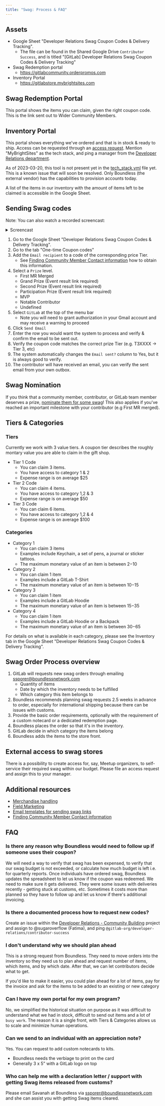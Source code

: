```yaml
---
title: "Swag: Process & FAQ"
---
```


## Assets

* Google Sheet "Developer Relations Swag Coupon Codes & Delivery Tracking".
  * The file can be found in the Shared Google Drive `Contributor Success`, and is titled "[GitLab] Developer Relations Swag Coupon Codes & Delivery Tracking"
* Swag Redemption portal
  * <https://gitlabcommunity.orderpromos.com>
* Inventory Portal
  * <https://gitlabstore.mybrightsites.com>

## Swag Redemption Portal

This portal shows the items you can claim, given the right coupon code. This is the link sent out to Wider Community Members.

## Inventory Portal

This portal shows everything we've ordered and that is in stock & ready to ship.
Access can be requested through an [access request](https://gitlab.com/gitlab-com/team-member-epics/access-requests/-/issues/new?issuable_template=Access_Change_Request). Mention "MyBrightSites" as the tech stack, and ping a manager from the [Developer Relations department](/handbook/marketing/developer-relations/).

As of 2023-03-20, this tool is not present yet in the [tech_stack.yml](https://gitlab.com/gitlab-com/www-gitlab-com/-/blob/master/data/tech_stack.yml) file yet. This is a known issue that will soon be resolved. Only Boundless (the external vendor) has the capabilities to provision accounts today.

A list of the items in our inventory with the amount of items left to be claimed is accessible in the Google Sheet.

## Sending Swag codes

Note: You can also watch a recorded screencast:
<details>
<summary>Screencast</summary>
<div style="position: relative; padding-bottom: 83.46213292117464%; height: 0;"><iframe src="https://www.loom.com/embed/caebea98b6d84d33abb89737813d4231" frameborder="0" webkitallowfullscreen mozallowfullscreen allowfullscreen style="position: absolute; top: 0; left: 0; width: 100%; height: 100%;"></iframe></div>
</details>

1. Go to the Google Sheet "Developer Relations Swag Coupon Codes & Delivery Tracking".
1. Go to the tab "One-time Coupon codes"
1. Add the `Email recipient` to a code of the corresponding price Tier.
   * See [Finding Community Member Contact information](/handbook/marketing/developer-relations/contributor-success/community-contributors-workflows.html#contacting-contributors) how to obtain this information.
1. Select a `Prize` level.
   * First MR Merged
   * Grand Prize (Event result link required)
   * Second Prize (Event result link required)
   * Participation Prize (Event result link required)
   * MVP
   * Notable Contributor
   * Undefined
1. Select `GitLab` at the top of the menu bar
   * Note you will need to grant authorization in your Gmail account and may receive a warning to proceed
1. Click `Send Email`
1. Enter the row you would want the system to process and verify & confirm the email to be sent out.
1. Verify the coupon code matches the correct prize Tier (e.g. T3XXXX -> Tier 3, etc)
1. The system automatically changes the `Email sent?` column to Yes, but it is always good to verify.
1. The contributor will have received an email, you can verify the sent email from your own outbox.

## Swag Nomination

If you think that a community member, contributor, or GitLab team member deserves a prize, [nominate them for some swag](/handbook/marketing/developer-relations/contributor-success/community-appreciation/#nomination-process)! This also applies if you've reached an important milestone with your contributor (e.g First MR merged).

## Tiers & Categories

### Tiers

Currently we work with 3 value tiers. A coupon tier describes the roughly montary value you are able to claim in the gift shop.

* Tier 1 Code
  * You can claim 3 items.
  * You have access to category 1 & 2
  * Expense range is on average $25
* Tier 2 Code
  * You can claim 4 items.
  * You have access to category 1,2 & 3
  * Expense range is on average $50
* Tier 3 Code
  * You can claim 6 items.
  * You have access to category 1,2 & 4
  * Expense range is on average $100

### Categories

* Category 1
  * You can claim 3 items
  * Examples include Keychain, a set of pens, a journal or sticker tattoos.
  * The maximum monetary value of an item is between $2-$10
* Category 2
  * You can claim 1 item
  * Examples include a GitLab T-Shirt
  * The maximum monetary value of an item is between $10-$15
* Category 3
  * You can claim 1 item
  * Examples include a GitLab Hoodie
  * The maximum monetary value of an item is between $15-$35
* Category 4
  * You can claim 1 item
  * Examples include a GitLab Hoodie or a Backpack
  * The maximum monetary value of an item is between $30-$65

For details on what is available in each category, please see the Inventory tab in the Google Sheet "Developer Relations Swag Coupon Codes & Delivery Tracking".

## Swag Order Process overview

1. GitLab will requests new swag orders through emailing <ssporer@boundlessnetwork.com>
   * Quantity of items
   * Date by which the inventory needs to be fulfilled
   * Which category this item belongs to
1. Boundless recommends planning swag requests 2.5 weeks in advance to order, especially for international shipping because there can be issues with customs.
1. Provide the basic order requirements, optionally with the requirement of a custom notecard or a dedicated redemption page.
1. Boundless places the order so that it's in the inventory.
1. GitLab decide in which category the items belong
1. Boundless adds the items to the store front.

## External access to swag stores

There is a possibility to create access for, say, Meetup organizers, to self-service their required swag within our budget. Please file an access request and assign this to your manager.

## Additional resources

* [Merchandise handling](/handbook/marketing/brand-and-product-marketing/brand/merchandise-handling/)
* [Field Marketing](/handbook/marketing/field-marketing/)
* [Email templates for sending swag links](/handbook/marketing/developer-relations/contributor-success/community-appreciation/#templates-for-sending-swag-links)
* [Finding Community Member Contact information](/handbook/marketing/developer-relations/contributor-success/community-appreciation/#finding-community-member-contact-information)

## FAQ

### Is there any reason why Boundless would need to follow up if someone uses their coupon?

We will need a way to verify that swag has been expensed, to verify that our swag budget is not exceeded, or calculate how much budget is left i.e. for quarterly reports.
Once individuals have ordered swag, Boundless updates the spreadsheet to let us know if the coupon was redeemed. We need to make sure it gets delivered. They were some issues with deliveries recently - getting stuck at customs, etc. Sometimes it costs more than planned so they have to follow up and let us know if there's additional invoicing.

### Is there a documented process how to request new codes?

Create an issue within the [Developer Relations - Community Building](https://gitlab.com/gitlab-com/marketing/community-relations/community-building/-/issues) project and assign to @sugaroverflow (Fatima), and ping `@gitlab-org/developer-relations/contributor-success`

### I don't understand why we should plan ahead

This is a strong request from Boundless. They need to move orders into the inventory so they need us to plan ahead and request number of items, which items, and by which date. After that, we can let contributors decide what to get.

If you'd like to make it easier, you could plan ahead for a lot of items, pay for the invoice and ask for the items to be added to an existing or new category

### Can I have my own portal for my own program?

No, we simplified the historical situation on purpose as it was difficult to understand what we had in stock, difficult to send out items and a lot of `busy work`. The reason it is a single front, with Tiers & Categories allows us to scale and minimize human operations.

### Can we send to an individual with an appreciation note?

Yes. You can request to add custom notecards to kits.

* Boundless needs the verbiage to print on the card
* Generally 3 x 5” with a GitLab logo on top

### Who can help me with a declaration letter / support with getting Swag items released from customs?

Please email Savanah at Boundless via <ssporer@boundlessnetwork.com> and she can assist you with getting Swag items cleared.
